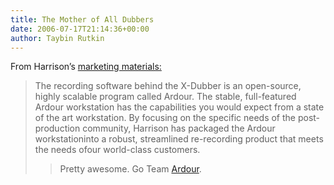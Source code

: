 ```yaml
---
title: The Mother of All Dubbers
date: 2006-07-17T21:14:36+00:00
author: Taybin Rutkin
---
```


From Harrison&#8217;s [marketing materials:](http://www.motherofalldubbers.com/software.html)

> The recording software behind the X-Dubber is an open-source, highly scalable program called Ardour. The stable, full-featured Ardour workstation has the capabilities you would expect from a state of the art workstation. By focusing on the specific needs of the post-production community, Harrison has packaged the Ardour workstationinto a robust, streamlined re-recording product that meets the needs ofour world-class customers.
>
> > Pretty awesome. Go Team [Ardour](http://ardour.org).
